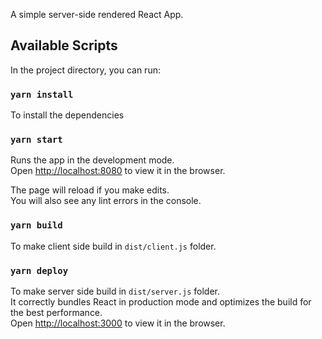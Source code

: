 A simple server-side rendered React App.

## Available Scripts

In the project directory, you can run:

### `yarn install`
To install the dependencies

### `yarn start`

Runs the app in the development mode.<br>
Open [http://localhost:8080](http://localhost:8080) to view it in the browser.

The page will reload if you make edits.<br>
You will also see any lint errors in the console.

### `yarn build`

To make client side build in `dist/client.js` folder.<br>

### `yarn deploy`

To make server side build in `dist/server.js` folder.<br>
It correctly bundles React in production mode and optimizes the build for the best performance.<br>
Open [http://localhost:3000](http://localhost:3000) to view it in the browser.
